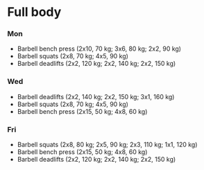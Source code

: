 # Full body
### Mon
* Barbell bench press (2x10, 70 kg; 3x6, 80 kg; 2x2, 90 kg)
* Barbell squats (2x8, 70 kg; 4x5, 90 kg)
* Barbell deadlifts (2x2, 120 kg; 2x2, 140 kg; 2x2, 150 kg)

### Wed
* Barbell deadlifts (2x2, 140 kg; 2x2, 150 kg; 3x1, 160 kg)
* Barbell squats (2x8, 70 kg; 4x5, 90 kg)
* Barbell bench press (2x15, 50 kg; 4x8, 60 kg)

### Fri
* Barbell squats (2x8, 80 kg; 2x5, 90 kg; 2x3, 110 kg; 1x1, 120 kg)
* Barbell bench press (2x15, 50 kg; 4x8, 60 kg)
* Barbell deadlifts (2x2, 120 kg; 2x2, 140 kg; 2x2, 150 kg)
